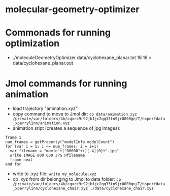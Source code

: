 # molecular-geometry-optimizer

# Commonads for running optimization
- ./moleculeGeometryOptimizer data/cyclohexane_planar.txt 16 16 > data/cyclohexane_planar.out

# Jmol commands for running animation
- load trajectory "animation.xyz" 
- copy command to move to Jmol dir: `cp data/animation.xyz /private/var/folders/4b/cqxrc9r92jb1jc2qq33tn9jr0000gn/T/hsperfdata_xperrylinn/animation.xyz`
- animation sript (creates a sequence of jpg images):
 ```
 frame 1
 num_frames = getProperty("modelInfo.modelCount")
 for (var i = 1; i <= num_frames; i = i+1)
   var filename = "movie"+("00000"+i)[-4][0]+".jpg"
   write IMAGE 800 600 JPG @filename
   frame next
 end for
```
- write to .xyz file: `write my_molecule.xyz`
- cp .xyz from dir belonging to Jmol to data folder: `cp /private/var/folders/4b/cqxrc9r92jb1jc2qq33tn9jr0000gn/T/hsperfdata_xperrylinn/cyclohexane_chair.xyz ./data/cyclohexane_chair.xyz`